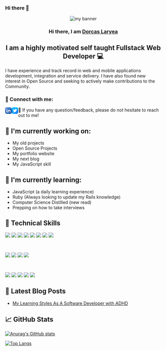 ### Hi there 👋

<!--
**NaaLaryea/NaaLaryea** is a ✨ _special_ ✨ repository because its `README.md` (this file) appears on your GitHub profile.

Here are some ideas to get you started:

- 🔭 I’m currently working on ...
- 🌱 I’m currently learning ...
- 👯 I’m looking to collaborate on ...
- 🤔 I’m looking for help with ...
- 💬 Ask me about ...
- 📫 How to reach me: ...
- 😄 Pronouns: ...
- ⚡ Fun fact: ...
-->

<p align="center">
    <img src="https://user-images.githubusercontent.com/65913819/146697144-245bfd5e-b279-4d76-a2b8-cec1f298e658.jpg" alt="my banner">
</p>

<h3 align="center">
    Hi there, I am <a href="https://www.linkedin.com/in/dorcaslaryea/" target="_blank" rel="noreferrer">Dorcas Laryea</a>
</h3>

<h2 align="center">
    I am a highly motivated self taught Fullstack Web Developer 💻
</h2>

I have experience and track record in web and mobile applications development, integration and service delivery. I have also found new interest in Open Source and seeking to actively make contributions to the Community.

### 🤝 Connect with me:

<a href="https://www.linkedin.com/in/dorcaslaryea/"><img align="left" src="https://raw.githubusercontent.com/NaaLaryea/NaaLaryea/main/images/linkedin.png" alt="Naa Laryea | LinkedIn" width="21px"/></a>
<a href="https://twitter.com/naa_rogue"><img align="left" src="https://raw.githubusercontent.com/NaaLaryea/NaaLaryea/main/images/twitter.png" alt="Naa Rogue | Twitter" width="21px"/></a>

<!-- <a href="https://yushi95.medium.com/"><img align="left" src="https://raw.githubusercontent.com/yushi1007/yushi1007/main/images/medium.svg" alt="Yu Shi | Medium" width="21px"/></a> -->

💬 If you have any question/feedback, please do not hesitate to reach out to me!

## 🔭 I'm currently working on:

- My old projects
- Open Source Projects
- My portfolio website
- My next blog
- My JavaScript skill

## 🌱 I'm currently learning:

- JavaScript (a daily learning experience)
- Ruby (Always looking to update my Rails knowledge)
- Computer Science Distilled (new read)
- Prepping on how to take interviews

## 💼 Technical Skills

![](https://img.shields.io/badge/Code-React-informational?style=flat&logo=react&color=61DAFB)
![](https://img.shields.io/badge/Code-JavaScript-informational?style=flat&logo=JavaScript&color=F7DF1E)
![](https://img.shields.io/badge/Code-TypeScript-informational?style=flat&logo=TypeScript&color=F7DF1E)
![](https://img.shields.io/badge/Code-Ruby-informational?style=flat&logo=Ruby&color=CC342D)
![](https://img.shields.io/badge/Code-Ruby_on_Rails-informational?style=flat&logo=Ruby-On-Rails&color=CC0000)
![](https://img.shields.io/badge/Code-HTML5-informational?style=flat&logo=HTML5&color=E34F26)
![](https://img.shields.io/badge/Code-Postgres-informational?style=flat&logo=PostgreSQL&color=336791)
![](https://img.shields.io/badge/Code-MongoDB-informational?style=flat&logo=SQLite&color=003B57)

</br>

![](https://img.shields.io/badge/Style-Bootstrap-informational?style=flat&logo=Bootstrap&color=7952B3)
![](https://img.shields.io/badge/Style-TailwindCSS-informational?style=flat&logo=tailwindcss&color=7952B3)
![](https://img.shields.io/badge/Style-CSS3-informational?style=flat&logo=CSS3&color=1572B6)
![](https://img.shields.io/badge/Style-styled--components-informational?style=flat&logo=styled-components&color=DB7093)

</br>

![](https://img.shields.io/badge/Tools-NPM-informational?style=flat&logo=NPM&color=CB3837)
![](https://img.shields.io/badge/Tools-Heroku-informational?style=flat&logo=Heroku&color=430098)
![](https://img.shields.io/badge/Tools-Vercel-informational?style=flat&logo=vercel&color=00C7B7)
![](https://img.shields.io/badge/Tools-Git-informational?style=flat&logo=Git&color=F05032)
![](https://img.shields.io/badge/Tools-GitHub-informational?style=flat&logo=GitHub&color=181717)

## 📝 Latest Blog Posts

- [My Learning Styles As A Software Developer with ADHD](https://dev.to/naalaryea/my-learning-styles-as-a-software-developer-with-adhd-3m83)

## 📈 GitHub Stats

[![Anurag's GitHub stats](https://github-readme-stats.vercel.app/api?username=NaaLaryea&count_private=true&show_icons=true&theme=gruvbox)](https://github.com/NaaLaryea)

[![Top Langs](https://github-readme-stats.vercel.app/api/top-langs/?username=NaaLaryea&layout=compact)](https://github.com/NaaLaryea)

<!-- [![Visitors](https://visitor-badge.glitch.me/badge?page_id=yushi1007.yushi1007)](https://www.yushi.dev/) -->

